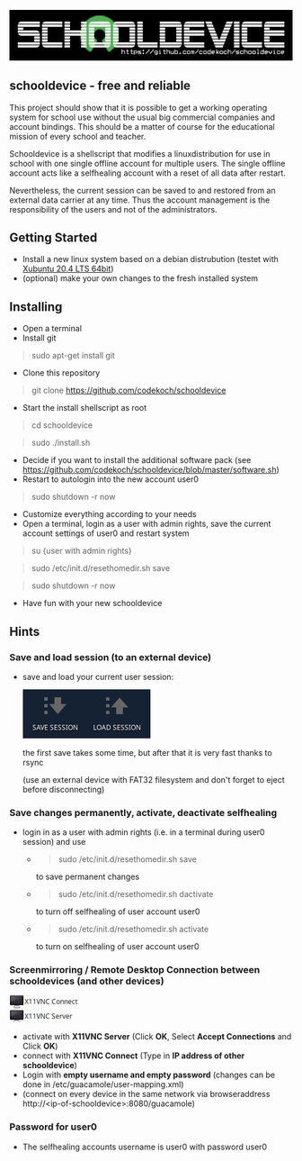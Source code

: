 ![schooldevice](https://github.com/codekoch/schooldevice/blob/master/schooldevice.jpg)
## schooldevice - free and reliable
This project should show that it is possible to get a working operating system for school use without the usual big commercial companies and account bindings. This should be a matter of course for the educational mission of every school and teacher.  

Schooldevice is a shellscript that modifies a linuxdistribution for use in school with one single offline account for multiple users.
The single offline account acts like a selfhealing account with a reset of all data after restart.

Nevertheless, the current session can be saved to and restored from an external data carrier at any time. Thus the account management is the responsibility of the users and not of the administrators.

## Getting Started
- Install a new linux system based on a debian distrubution (testet with <a href=https://xubuntu.org/>Xubuntu 20.4 LTS 64bit</a>)
- (optional) make your own changes to the fresh installed system
## Installing
- Open a terminal
- Install git
> sudo apt-get install git
- Clone this repository
> git clone https://github.com/codekoch/schooldevice
- Start the install shellscript as root 
> cd schooldevice

> sudo ./install.sh
- Decide if you want to install the additional software pack (see https://github.com/codekoch/schooldevice/blob/master/software.sh)
- Restart to autologin into the new account user0
> sudo shutdown -r now
- Customize everything according to your needs
- Open a terminal, login as a user with admin rights, save the current account settings of user0 and restart system
> su {user with admin rights}

> sudo /etc/init.d/resethomedir.sh save

> sudo shutdown -r now
- Have fun with your new schooldevice 

## Hints
### Save and load session (to an external device)
- save and load your current user session:

  ![saveloadsession](https://github.com/codekoch/schooldevice/blob/master/saveLoadSession.png)
  
  the first save takes some time, but after that it is very fast thanks to rsync
  
  (use an external device with FAT32 filesystem and don't forget to eject before disconnecting)

### Save changes permanently, activate, deactivate selfhealing
- login in as a user with admin rights (i.e. in a terminal during user0 session) and use 
    
    - > sudo /etc/init.d/resethomedir.sh save

        to save permanent changes 

    - > sudo /etc/init.d/resethomedir.sh dactivate

        to turn off selfhealing of user account user0

    - > sudo /etc/init.d/resethomedir.sh activate

        to turn on selfhealing of user account user0
        
### Screenmirroring / Remote Desktop Connection between schooldevices (and other devices)
![VNC](https://github.com/codekoch/schooldevice/blob/master/VNC.png)
- activate with <b>X11VNC Server</b> (Click <b>OK</b>, Select <b>Accept Connections</b> and Click <b>OK</b>) 
- connect with <b>X11VNC Connect</b> (Type in <b>IP address of other schooldevice</b>)
- Login with <b>empty username and empty password</b> (changes can be done in /etc/guacamole/user-mapping.xml)
- (connect on every device in the same network via browseraddress http://\<ip-of-schooldevice\>:8080/guacamole)


### Password for user0
- The selfhealing accounts username is user0 with password user0 

 
